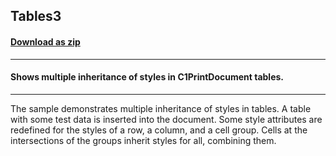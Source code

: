 ## Tables3
#### [Download as zip](https://grapecity.github.io/DownGit/#/home?url=https://github.com/GrapeCity/ComponentOne-WinForms-Samples/tree/master/NetFramework\Reports\C1Preview\CS\Tables3)
____
#### Shows multiple inheritance of styles in C1PrintDocument tables.
____
The sample demonstrates multiple inheritance of styles in tables. A table with some test data is inserted into the document. Some style attributes are redefined for the styles of a row, a column, and a cell group. Cells at the intersections of the groups inherit styles for all, combining them. 